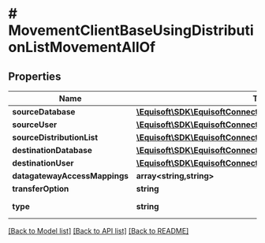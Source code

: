 # # MovementClientBaseUsingDistributionListMovementAllOf

## Properties

Name | Type | Description | Notes
------------ | ------------- | ------------- | -------------
**sourceDatabase** | [**\Equisoft\SDK\EquisoftConnect\Model\MovementDatabase**](MovementDatabase.md) |  | [optional]
**sourceUser** | [**\Equisoft\SDK\EquisoftConnect\Model\MovementUser**](MovementUser.md) |  | [optional]
**sourceDistributionList** | [**\Equisoft\SDK\EquisoftConnect\Model\MovementDistributionList**](MovementDistributionList.md) |  | [optional]
**destinationDatabase** | [**\Equisoft\SDK\EquisoftConnect\Model\MovementDatabase**](MovementDatabase.md) |  | [optional]
**destinationUser** | [**\Equisoft\SDK\EquisoftConnect\Model\MovementUser**](MovementUser.md) |  | [optional]
**datagatewayAccessMappings** | **array<string,string>** |  | [optional]
**transferOption** | **string** |  | [optional]
**type** | **string** |  | [optional] [default to TYPE_CLIENTBASE_USING_DISTLIST]

[[Back to Model list]](../../README.md#models) [[Back to API list]](../../README.md#endpoints) [[Back to README]](../../README.md)
